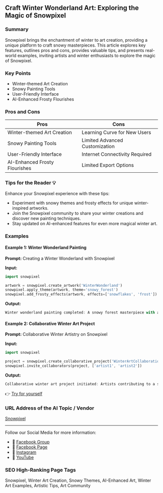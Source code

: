 ## Craft Winter Wonderland Art: Exploring the Magic of Snowpixel

### Summary
Snowpixel brings the enchantment of winter to art creation, providing a unique platform to craft snowy masterpieces. This article explores key features, outlines pros and cons, provides valuable tips, and presents real-world examples, inviting artists and winter enthusiasts to explore the magic of Snowpixel.

### Key Points
- Winter-themed Art Creation
- Snowy Painting Tools
- User-Friendly Interface
- AI-Enhanced Frosty Flourishes

### Pros and Cons

| Pros                              | Cons                              |
|-----------------------------------|-----------------------------------|
| Winter-themed Art Creation        | Learning Curve for New Users      |
| Snowy Painting Tools              | Limited Advanced Customization    |
| User-Friendly Interface           | Internet Connectivity Required   |
| AI-Enhanced Frosty Flourishes     | Limited Export Options            |

### Tips for the Reader 💡
Enhance your Snowpixel experience with these tips:
- Experiment with snowy themes and frosty effects for unique winter-inspired artworks.
- Join the Snowpixel community to share your winter creations and discover new painting techniques.
- Stay updated on AI-enhanced features for even more magical winter art.

### Examples

#### Example 1: Winter Wonderland Painting
**Prompt:** Creating a Winter Wonderland with Snowpixel

**Input:**
```dart
import snowpixel

artwork = snowpixel.create_artwork('WinterWonderland')
snowpixel.apply_theme(artwork, theme='snowy_forest')
snowpixel.add_frosty_effects(artwork, effects=['snowflakes', 'frost'])
```

**Output:**
```dart
Winter wonderland painting completed: A snowy forest masterpiece with added snowflakes and frosty effects.
```

#### Example 2: Collaborative Winter Art Project
**Prompt:** Collaborative Winter Artistry on Snowpixel

**Input:**
```dart
import snowpixel

project = snowpixel.create_collaborative_project('WinterArtCollaboration')
snowpixel.invite_collaborators(project, ['artist1', 'artist2'])
```

**Output:**
```dart
Collaborative winter art project initiated: Artists contributing to a shared canvas of winter artistry.
```

👉 <a href="https://snowpixel.app/" target="_blank">Try for yourself</a>

### URL Address of the AI Topic / Vendor
<a href="https://snowpixel.app/" target="_blank">Snowpixel</a>

---

Follow our Social Media for more information:

- 📘 <a href="https://www.facebook.com/groups/trionxai" target="_blank">Facebook Group</a>
- 📄 <a href="https://www.facebook.com/ai.trionxai" target="_blank">Facebook Page</a>
- 📸 <a href="https://www.instagram.com/trionxai/" target="_blank">Instagram</a>
- 🎥 <a href="https://www.youtube.com/@robotdocs/" target="_blank">YouTube</a>

### SEO High-Ranking Page Tags
Snowpixel, Winter Art Creation, Snowy Themes, AI-Enhanced Art, Winter Art Examples, Artistic Tips, Art Community